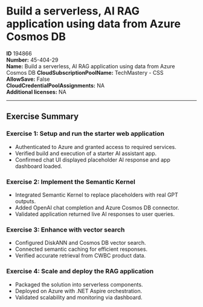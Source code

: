 # Build a serverless, AI RAG application using data from Azure Cosmos DB

**ID** 194866  
**Number:** 45-404-29  
**Name:** Build a serverless, AI RAG application using data from Azure Cosmos DB
**CloudSubscriptionPoolName:** TechMastery - CSS  
**AllowSave:** False  
**CloudCredentialPoolAssignments:** NA  
**Additional licenses:** NA  

---

## Exercise Summary

### Exercise 1: Setup and run the starter web application
- Authenticated to Azure and granted access to required services.  
- Verified build and execution of a starter AI assistant app.  
- Confirmed chat UI displayed placeholder AI response and app dashboard loaded.  

### Exercise 2: Implement the Semantic Kernel
- Integrated Semantic Kernel to replace placeholders with real GPT outputs.  
- Added OpenAI chat completion and Azure Cosmos DB connector.  
- Validated application returned live AI responses to user queries.  

### Exercise 3: Enhance with vector search
- Configured DiskANN and Cosmos DB vector search.  
- Connected semantic caching for efficient responses.  
- Verified accurate retrieval from CWBC product data.  

### Exercise 4: Scale and deploy the RAG application
- Packaged the solution into serverless components.  
- Deployed on Azure with .NET Aspire orchestration.  
- Validated scalability and monitoring via dashboard.
